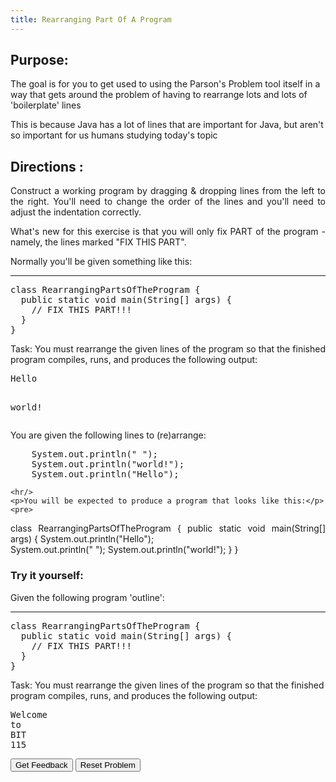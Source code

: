 ```yaml
---
title: Rearranging Part Of A Program
---
```


## Purpose:

 <p>The goal is for you to get used to using the Parson's Problem tool itself in a way that gets around the problem of having to rearrange lots and lots of 'boilerplate' lines</p>

<p>This is because Java has a lot of lines that are important for Java, but aren't so important for us humans studying today's topic</p>

## Directions :

<div style="text-align: justify"> 
    <p>Construct a working program by dragging & dropping lines from the left to the right. You'll need to change the order of the lines and you'll need to adjust the indentation correctly.</p>

   <p>What's new for this exercise is that you will only fix PART of the program - namely, the lines marked "FIX THIS PART".</p>
    <p>Normally you'll be given something like this:</p>
    <hr/>   
    <pre>
class RearrangingPartsOfTheProgram {
  public static void main(String[] args) {
    // FIX THIS PART!!!
  }
}
</pre>

  <p>Task: You must rearrange the given lines of the program so that the finished program compiles, runs, and produces the following output:</p>
<pre>
Hello
 
world!
</pre>
    <p>You are given the following lines to (re)arrange:</p>
<pre>
    System.out.println(" ");
    System.out.println("world!");
    System.out.println("Hello");    
</pre>
    <hr/>
    <p>You will be expected to produce a program that looks like this:</p>
    <pre>
class RearrangingPartsOfTheProgram {
  public static void main(String[] args) {
    System.out.println("Hello");    
    System.out.println(" ");
    System.out.println("world!");
  }
}
</pre>

</div>

### Try it yourself:

<div>
<p>Given the following program 'outline':</p>
    <hr/>    
    <pre>
class RearrangingPartsOfTheProgram {
  public static void main(String[] args) {
    // FIX THIS PART!!!
  }
}
</pre>
    <p>Task: You must rearrange the given lines of the program so that the finished program compiles, runs, and produces the following output:</p>
<pre>
Welcome 
to 
BIT 
115
</pre>
</div>

<div id="sortableTrash" class="sortable-code"></div> 
<div id="sortable" class="sortable-code"></div> 
<div style="clear:both;"></div> 
<p> 
    <input id="feedbackLink" value="Get Feedback" type="button" /> 
    <input id="newInstanceLink" value="Reset Problem" type="button" /> 
</p> 
<script type="text/javascript"> 
(function(){
  var initial = "System.out.println(\"Welcome \");\n" +
  "System.out.println(\"To \");\n" +
  "System.out.println(\"BIT \");\n" +
  "System.out.println(\"115\");\n";
  
  var parsonsPuzzle = new ParsonsWidget({
    "sortableId": "sortable",
    "max_wrong_lines": 10,
    "grader": ParsonsWidget._graders.LineBasedGrader,
    "exec_limit": 2500,
    "can_indent": true,
    "x_indent": 50,
    "lang": "en",
    "trashId": "sortableTrash"
  });
  parsonsPuzzle.init(initial);
  parsonsPuzzle.shuffleLines();
  $("#newInstanceLink").click(function(event){ 
      event.preventDefault(); 
      parsonsPuzzle.shuffleLines(); 
  }); 
  $("#feedbackLink").click(function(event){ 
      event.preventDefault(); 
      parsonsPuzzle.getFeedback(); 
  }); 
})(); 
</script>
